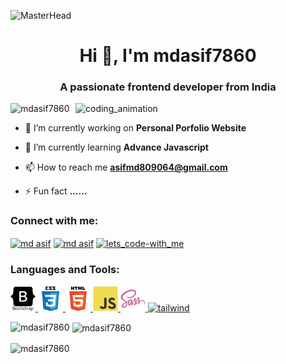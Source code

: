 ![MasterHead](https://camo.githubusercontent.com/ba9f3bd30647e352a3f5e1e45eb45c6ec7bad6155cd16aaedf4a426738da0ca5/68747470733a2f2f696e646f616e616c79746963612e636f6d2f7374617469632f696d616765732f62616e6e6572722e676966)
<h1 align="center">Hi 👋, I'm mdasif7860</h1>
<h3 align="center">A passionate frontend developer from India</h3>
<img align="right" alt="coding_animation" width="400" src="https://i.pinimg.com/originals/71/33/c7/7133c746eca7e3a7b84aee1027b4b935.gif">

<p align="left"> <img src="https://komarev.com/ghpvc/?username=mdasif7860&label=Profile%20views&color=0e75b6&style=flat" alt="mdasif7860" /> </p>

- 🔭 I’m currently working on **Personal Porfolio Website**

- 🌱 I’m currently learning **Advance Javascript**

- 📫 How to reach me **asifmd809064@gmail.com**

- ⚡ Fun fact **......**

<h3 align="left">Connect with me:</h3>
<p align="left">
<a href="https://linkedin.com/in/md asif" target="blank"><img align="center" src="https://raw.githubusercontent.com/rahuldkjain/github-profile-readme-generator/master/src/images/icons/Social/linked-in-alt.svg" alt="md asif" height="30" width="40" /></a>
<a href="https://fb.com/md asif" target="blank"><img align="center" src="https://raw.githubusercontent.com/rahuldkjain/github-profile-readme-generator/master/src/images/icons/Social/facebook.svg" alt="md asif" height="30" width="40" /></a>
<a href="https://instagram.com/lets_code-with_me" target="blank"><img align="center" src="https://raw.githubusercontent.com/rahuldkjain/github-profile-readme-generator/master/src/images/icons/Social/instagram.svg" alt="lets_code-with_me" height="30" width="40" /></a>
</p>

<h3 align="left">Languages and Tools:</h3>
<p align="left"> <a href="https://getbootstrap.com" target="_blank" rel="noreferrer"> <img src="https://raw.githubusercontent.com/devicons/devicon/master/icons/bootstrap/bootstrap-plain-wordmark.svg" alt="bootstrap" width="40" height="40"/> </a> <a href="https://www.w3schools.com/css/" target="_blank" rel="noreferrer"> <img src="https://raw.githubusercontent.com/devicons/devicon/master/icons/css3/css3-original-wordmark.svg" alt="css3" width="40" height="40"/> </a> <a href="https://www.w3.org/html/" target="_blank" rel="noreferrer"> <img src="https://raw.githubusercontent.com/devicons/devicon/master/icons/html5/html5-original-wordmark.svg" alt="html5" width="40" height="40"/> </a> <a href="https://developer.mozilla.org/en-US/docs/Web/JavaScript" target="_blank" rel="noreferrer"> <img src="https://raw.githubusercontent.com/devicons/devicon/master/icons/javascript/javascript-original.svg" alt="javascript" width="40" height="40"/> </a> <a href="https://sass-lang.com" target="_blank" rel="noreferrer"> <img src="https://raw.githubusercontent.com/devicons/devicon/master/icons/sass/sass-original.svg" alt="sass" width="40" height="40"/> </a> <a href="https://tailwindcss.com/" target="_blank" rel="noreferrer"> <img src="https://www.vectorlogo.zone/logos/tailwindcss/tailwindcss-icon.svg" alt="tailwind" width="40" height="40"/> </a> </p>

<p><img align="left" src="https://github-readme-stats.vercel.app/api/top-langs?username=mdasif7860&show_icons=true&locale=en&layout=compact" alt="mdasif7860" /></p>

<p>&nbsp;<img align="center" src="https://github-readme-stats.vercel.app/api?username=mdasif7860&show_icons=true&locale=en" alt="mdasif7860" /></p>

<p><img align="center" src="https://github-readme-streak-stats.herokuapp.com/?user=mdasif7860&" alt="mdasif7860" /></p>

